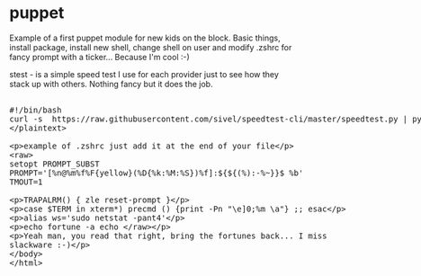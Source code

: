 # puppet
Example of a first puppet module for new kids on the block. Basic things, install package, install new shell, change shell on user and modify .zshrc for fancy prompt with a ticker... Because I'm cool :-)

stest - is a simple speed test I use for each provider just to see how they stack up with others. Nothing fancy but it does the job.

<plaintext>
#!/bin/bash    
curl -s  https://raw.githubusercontent.com/sivel/speedtest-cli/master/speedtest.py | python -
</plaintext>

example of .zshrc just add it at the end of your file 

<raw>
setopt PROMPT_SUBST
PROMPT='[%n@%m%f%F{yellow}(%D{%k:%M:%S})%f]:${${(%):-%~}}$ %b'
TMOUT=1

TRAPALRM() {
    zle reset-prompt
}

case $TERM in
    xterm*)
        precmd () {print -Pn "\e]0;%m \a"}
        ;;
esac

alias ws='sudo netstat -pant4'

echo
fortune -a
echo
</raw>

Yeah man, you read that right, bring the fortunes back... I miss slackware :-)
